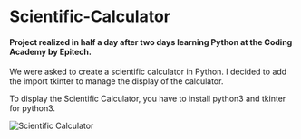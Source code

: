 # Scientific-Calculator

#### Project realized in half a day after two days learning Python at the Coding Academy by Epitech.

We were asked to create a scientific calculator in Python. I decided to add the import tkinter to manage the display of the calculator.

To display the Scientific Calculator, you have to install python3 and tkinter for python3.

![](https://i.imgur.com/C4wKsh9.png "Scientific Calculator")
